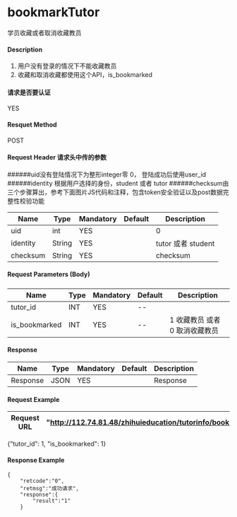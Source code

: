 # bookmarkTutor
学员收藏或者取消收藏教员

#### Description
1. 用户没有登录的情况下不能收藏教员
2. 收藏和取消收藏都使用这个API，is_bookmarked
 
#### 请求是否要认证
YES

#### Resquet Method
POST

#### Request Header 请求头中传的参数
######uid没有登陆情况下为整形integer零 0， 登陆成功后使用user_id
######identity 根据用户选择的身份，student 或者 tutor
######checksum由三个步骤算出，参考下面图片JS代码和注释，包含token安全验证以及post数据完整性校验功能

| Name | Type | Mandatory | Default | Description |
| -- | -- | -- | -- | -- |
| uid | int | YES |  | 0 |
| identity    | String | YES |  | tutor 或者 student|
| checksum    | String | YES |  | checksum|


#### Request Parameters (Body) 
#####
| Name | Type | Mandatory | Default | Description |
| -- | -- | -- | -- | -- |
| tutor_id | INT | YES | -- |  |
| is_bookmarked | INT | YES | -- | 1 收藏教员 或者 0 取消收藏教员 |

#### Response
| Name | Type | Mandatory | Default | Description |
| -- | -- | -- | -- | -- |
| Response | JSON | YES| | Response |


#### Request Example

|Request URL | "http://112.74.81.48/zhihuieducation/tutorinfo/bookmarkTutor" |
| --| -- |
{"tutor_id": 1, "is_bookmarked": 1}

#### Response Example

```
{
    "retcode":"0",
    "retmsg":"成功请求",
    "response":{
        "result":"1"
    }
```






